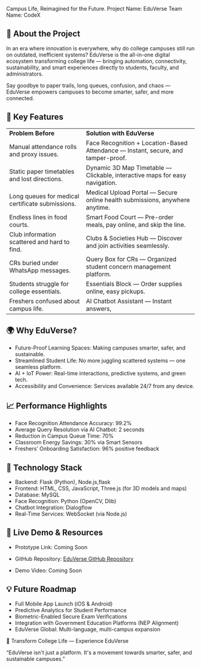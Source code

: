 Campus Life, Reimagined for the Future.
Project Name: EduVerse
Team Name: CodeX

## 🚀 About the Project

In an era where innovation is everywhere, why do college campuses still run on outdated, inefficient systems?
EduVerse is the all-in-one digital ecosystem transforming college life — bringing automation, connectivity, sustainability, and smart experiences directly to students, faculty, and administrators.

Say goodbye to paper trails, long queues, confusion, and chaos — EduVerse empowers campuses to become smarter, safer, and more connected.

## 🌟 Key Features

|  |  |
| --- | --- |
| **Problem Before** | **Solution with EduVerse** |
| Manual attendance rolls and proxy issues. | Face Recognition + Location-Based Attendance — Instant, secure, and tamper-proof. |
| Static paper timetables and lost directions. | Dynamic 3D Map Timetable — Clickable, interactive maps for easy navigation. |
| Long queues for medical certificate submissions. | Medical Upload Portal — Secure online health submissions, anywhere anytime. |
| Endless lines in food courts. | Smart Food Court — Pre-order meals, pay online, and skip the line. |
| Club information scattered and hard to find. | Clubs & Societies Hub — Discover and join activities seamlessly. |
| CRs buried under WhatsApp messages. | Query Box for CRs — Organized student concern management platform. |
| Students struggle for college essentials. | Essentials Block — Order supplies online, easy pickups. |
| Freshers confused about campus life. | AI Chatbot Assistant — Instant answers, |

## 🌍 Why EduVerse?

- Future-Proof Learning Spaces: Making campuses smarter, safer, and sustainable.
- Streamlined Student Life: No more juggling scattered systems — one seamless platform.
- AI + IoT Power: Real-time interactions, predictive systems, and green tech.
- Accessibility and Convenience: Services available 24/7 from any device.

## 📈 Performance Highlights

- Face Recognition Attendance Accuracy: 99.2%
- Average Query Resolution via AI Chatbot: 2 seconds
- Reduction in Campus Queue Time: 70%
- Classroom Energy Savings: 30% via Smart Sensors
- Freshers’ Onboarding Satisfaction: 96% positive feedback

## 🔧 Technology Stack

- Backend: Flask (Python), Node.js,flask
- Frontend: HTML, CSS, JavaScript, Three.js (for 3D models and maps)
- Database: MySQL
- Face Recognition: Python (OpenCV, Dlib)
- Chatbot Integration: Dialogflow
- Real-Time Services: WebSocket (via Node.js)

## 🎥 Live Demo & Resources

- Prototype Link: Coming Soon
- GitHub Repository: [EduVerse GitHub Repository](https://github.com/jiya11-04/EduVerse)

- Demo Video: Coming Soon

## 💡 Future Roadmap

- Full Mobile App Launch (iOS & Android)
- Predictive Analytics for Student Performance
- Biometric-Enabled Secure Exam Verifications
- Integration with Government Education Platforms (NEP Alignment)
- EduVerse Global: Multi-language, multi-campus expansion



🚀 Transform College Life — Experience EduVerse

“EduVerse isn't just a platform. It's a movement towards smarter, safer, and sustainable campuses.”

